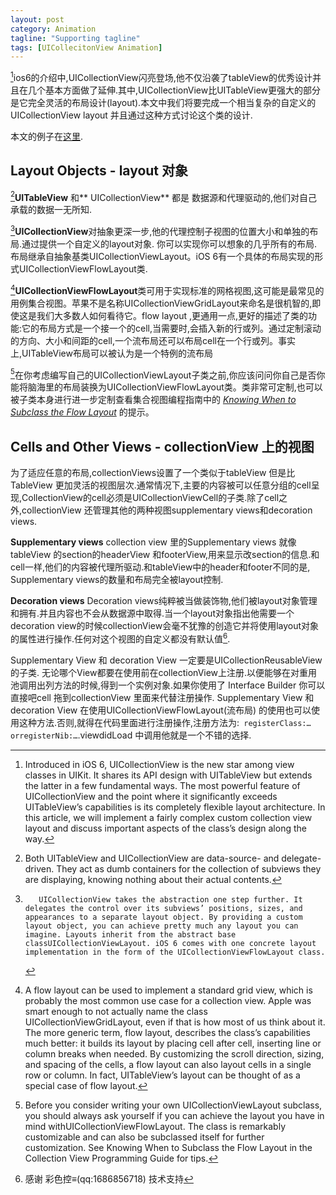 ```yaml
---
layout: post
category: Animation
tagline: "Supporting tagline"
tags: [UICollecitonView Animation]
---
```



[^1]ios6的介绍中,UICollectionView闪亮登场,他不仅沿袭了tableView的优秀设计并且在几个基本方面做了延伸.其中,UICollectionView比UITableView更强大的部分是它完全灵活的布局设计(layout).本文中我们将要完成一个相当复杂的自定义的UICollectionView layout 并且通过这种方式讨论这个类的设计.

本文的例子在[这里][1].

## Layout Objects - layout 对象

[^2]**UITableView** 和** UICollectionView** 都是 数据源和代理驱动的,他们对自己承载的数据一无所知.

[^3]**UICollectionView**对抽象更深一步,他的代理控制子视图的位置大小和单独的布局.通过提供一个自定义的layout对象. 你可以实现你可以想象的几乎所有的布局. 布局继承自抽象基类UICollectionViewLayout。iOS 6有一个具体的布局实现的形式UICollectionViewFlowLayout类.

[^4]**UICollectionViewFlowLayout**类可用于实现标准的网格视图,这可能是最常见的用例集合视图。苹果不是名称UICollectionViewGridLayout来命名是很机智的,即使这是我们大多数人如何看待它。flow layout ,更通用一点,更好的描述了类的功能:它的布局方式是一个接一个的cell,当需要时,会插入新的行或列。通过定制滚动的方向、大小和间距的cell,一个流布局还可以布局cell在一个行或列。事实上,UITableView布局可以被认为是一个特例的流布局

[^5]在你考虑编写自己的UICollectionViewLayout子类之前,你应该问问你自己是否你能将脑海里的布局装换为UICollectionViewFlowLayout类。类非常可定制,也可以被子类本身进行进一步定制查看集合视图编程指南中的 [_Knowing When to Subclass the Flow Layout_][2] 的提示。


## Cells and Other Views - collectionView 上的视图

为了适应任意的布局,collectionViews设置了一个类似于tableView 但是比TableView 更加灵活的视图层次.通常情况下,主要的内容被可以任意分组的cell呈现,CollectionView的cell必须是UICollectionViewCell的子类.除了cell之外,collectionView 还管理其他的两种视图supplementary views和decoration views.

**Supplementary views** collection view 里的Supplementary views 就像tableView 的section的headerView 和footerView,用来显示改section的信息.和cell一样,他们的内容被代理所驱动.和tableView中的header和footer不同的是, Supplementary views的数量和布局完全被layout控制.

**Decoration views**  Decoration views纯粹被当做装饰物,他们被layout对象管理和拥有.并且内容也不会从数据源中取得.当一个layout对象指出他需要一个decoration view的时候collectionView会毫不犹豫的创造它并将使用layout对象的属性进行操作.任何对这个视图的自定义都没有默认值[^6].

Supplementary View 和 decoration View 一定要是UICollectionReusableView的子类. 无论哪个View都要在使用前在collectionView上注册.以便能够在对重用池调用出列方法的时候,得到一个实例对象.如果你使用了 Interface Builder 你可以直接吧cell 拖到collectionView 里面来代替注册操作. Supplementary View 和decoration View 在使用UICollectionViewFlowLayout(流布局) 的使用也可以使用这种方法.否则,就得在代码里面进行注册操作,注册方法为:` registerClass:… orregisterNib:…`.viewdidLoad 中调用他就是一个不错的选择.

[^1]:	Introduced in iOS 6, UICollectionView is the new star among view classes in UIKit. It shares its API design with UITableView but extends the latter in a few fundamental ways. The most powerful feature of UICollectionView and the point where it significantly exceeds UITableView’s capabilities is its completely flexible layout architecture. In this article, we will implement a fairly complex custom collection view layout and discuss important aspects of the class’s design along the way.

[^2]:	Both UITableView and UICollectionView are data-source- and delegate-driven. They act as dumb containers for the collection of subviews they are displaying, knowing nothing about their actual contents.

[^3]:		UICollectionView takes the abstraction one step further. It delegates the control over its subviews’ positions, sizes, and appearances to a separate layout object. By providing a custom layout object, you can achieve pretty much any layout you can imagine. Layouts inherit from the abstract base classUICollectionViewLayout. iOS 6 comes with one concrete layout implementation in the form of the UICollectionViewFlowLayout class.

[^4]:	A flow layout can be used to implement a standard grid view, which is probably the most common use case for a collection view. Apple was smart enough to not actually name the class UICollectionViewGridLayout, even if that is how most of us think about it. The more generic term, flow layout, describes the class’s capabilities much better: it builds its layout by placing cell after cell, inserting line or column breaks when needed. By customizing the scroll direction, sizing, and spacing of the cells, a flow layout can also layout cells in a single row or column. In fact, UITableView’s layout can be thought of as a special case of flow layout.

[^5]:	Before you consider writing your own UICollectionViewLayout subclass, you should always ask yourself if you can achieve the layout you have in mind withUICollectionViewFlowLayout. The class is remarkably customizable and can also be subclassed itself for further customization. See Knowing When to Subclass the Flow Layout in the Collection View Programming Guide for tips.

[^6]:	感谢 彩色控≡(qq:1686856718)  技术支持

[1]:	https://github.com/objcio/issue-3-collection-view-layouts
[2]:	http://developer.apple.com/library/ios/documentation/WindowsViews/Conceptual/CollectionViewPGforIOS/UsingtheFlowLayout/UsingtheFlowLayout.html#//apple_ref/doc/uid/TP40012334-CH3-SW4